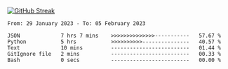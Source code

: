 [![GitHub Streak](https://streak-stats.demolab.com?user=renren-017&theme=sea&hide_border=true&background=DD272700)](https://git.io/streak-stats)

<!--START_SECTION:waka-->

```text
From: 29 January 2023 - To: 05 February 2023

JSON             7 hrs 7 mins    >>>>>>>>>>>>>>-----------   57.67 %
Python           5 hrs           >>>>>>>>>>---------------   40.57 %
Text             10 mins         -------------------------   01.44 %
GitIgnore file   2 mins          -------------------------   00.33 %
Bash             0 secs          -------------------------   00.00 %
```

<!--END_SECTION:waka-->
